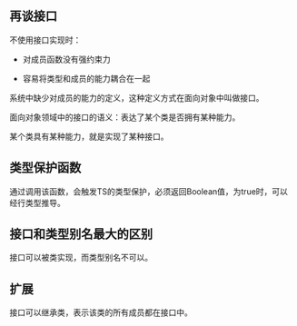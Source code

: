 ## 再谈接口

不使用接口实现时：

- 对成员函数没有强约束力

- 容易将类型和成员的能力耦合在一起

系统中缺少对成员的能力的定义，这种定义方式在面向对象中叫做接口。

面向对象领域中的接口的语义：表达了某个类是否拥有某种能力。

某个类具有某种能力，就是实现了某种接口。



## 类型保护函数

通过调用该函数，会触发TS的类型保护，必须返回Boolean值，为true时，可以经行类型推导。

## 接口和类型别名最大的区别

接口可以被类实现，而类型别名不可以。

## 扩展

接口可以继承类，表示该类的所有成员都在接口中。

